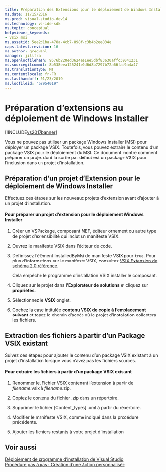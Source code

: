 ```yaml
---
title: Préparation des Extensions pour le déploiement de Windows Installer | Microsoft Docs
ms.date: 11/15/2016
ms.prod: visual-studio-dev14
ms.technology: vs-ide-sdk
ms.topic: conceptual
helpviewer_keywords:
- vsix msi
ms.assetid: 5ee2d1ba-478a-4cb7-898f-c3b4b2ee834e
caps.latest.revision: 16
ms.author: gregvanl
manager: jillfra
ms.openlocfilehash: 9576b220ed3624ee1ee5dbf83630affc38041231
ms.sourcegitcommit: 8b538eea125241e9d6d8b7297b72a66faa9a4a47
ms.translationtype: MT
ms.contentlocale: fr-FR
ms.lasthandoff: 01/23/2019
ms.locfileid: "58954019"
---
```

# <a name="preparing-extensions-for-windows-installer-deployment"></a>Préparation d’extensions au déploiement de Windows Installer
[!INCLUDE[vs2017banner](../includes/vs2017banner.md)]

Vous ne pouvez pas utiliser un package Windows Installer (MSI) pour déployer un package VSIX. Toutefois, vous pouvez extraire le contenu d’un package VSIX pour le déploiement du MSI. Ce document montre comment préparer un projet dont la sortie par défaut est un package VSIX pour l’inclusion dans un projet d’installation.  
  
## <a name="preparing-an-extension-project-for-windows-installer-deployment"></a>Préparation d’un projet d’Extension pour le déploiement de Windows Installer  
 Effectuez ces étapes sur les nouveaux projets d’extension avant d’ajouter à un projet d’installation.  
  
#### <a name="to-prepare-an-extension-project-for-windows-installer-deployment"></a>Pour préparer un projet d’extension pour le déploiement Windows Installer  
  
1.  Créer un VSPackage, composant MEF, éditeur ornement ou autre type de projet d’extensibilité qui inclut un manifeste VSIX.  
  
2.  Ouvrez le manifeste VSIX dans l’éditeur de code.  
  
3.  Définissez l’élément InstalledByMsi de manifeste VSIX pour `true`. Pour plus d’informations sur le manifeste VSIX, consultez [VSIX Extension de schéma 2.0 référence](../extensibility/vsix-extension-schema-2-0-reference.md).  
  
     Cela empêche le programme d’installation VSIX installer le composant.  
  
4.  Cliquez sur le projet dans **l’Explorateur de solutions** et cliquez sur **propriétés**.  
  
5.  Sélectionnez le **VSIX** onglet.  
  
6.  Cochez la case intitulée **contenu VSIX de copie à l’emplacement suivant** et tapez le chemin d’accès où le projet d’installation collectera les fichiers.  
  
## <a name="extracting-files-from-an-existing-vsix-package"></a>Extraction des fichiers à partir d’un Package VSIX existant  
 Suivez ces étapes pour ajouter le contenu d’un package VSIX existant à un projet d’installation lorsque vous n’avez pas les fichiers sources.  
  
#### <a name="to-extract-files-from-an-existing-vsix-package"></a>Pour extraire les fichiers à partir d’un package VSIX existant  
  
1.  Renommer le. Fichier VSIX contenant l’extension à partir de *filename*.vsix à *filename*.zip.  
  
2.  Copiez le contenu du fichier .zip dans un répertoire.  
  
3.  Supprimer le fichier [Content_types] .xml à partir du répertoire.  
  
4.  Modifier le manifeste VSIX, comme indiqué dans la procédure précédente.  
  
5.  Ajouter les fichiers restants à votre projet d’installation.  
  
## <a name="see-also"></a>Voir aussi  
 [Déploiement de programme d’installation de Visual Studio](http://msdn.microsoft.com/121be21b-b916-43e2-8f10-8b080516d2a0)   
 [Procédure pas à pas : Création d’une Action personnalisée](http://msdn.microsoft.com/4bd4b63a-2b91-431e-839c-5752443f0eaf)
